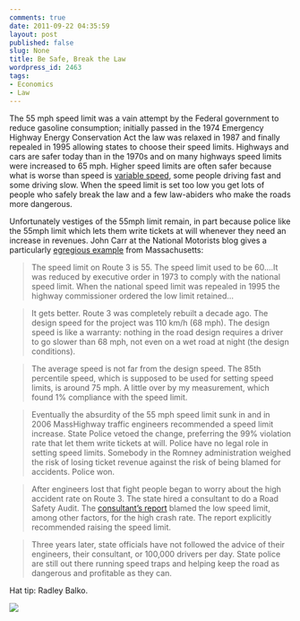 ```yaml
---
comments: true
date: 2011-09-22 04:35:59
layout: post
published: false
slug: None
title: Be Safe, Break the Law
wordpress_id: 2463
tags:
- Economics
- Law
---
```


The 55 mph speed limit was a vain attempt by the Federal government to reduce gasoline consumption; initially passed in the 1974 Emergency Highway Energy Conservation Act the law was relaxed in 1987 and finally repealed in 1995 allowing states to choose their speed limits. Highways and cars are safer today than in the 1970s and on many highways speed limits were increased to 65 mph. Higher speed limits are often safer because what is worse than speed is [variable speed](http://www.jstor.org/stable/1818655), some people driving fast and some driving slow. When the speed limit is set too low you get lots of people who safely break the law and a few law-abiders who make the roads more dangerous.




Unfortunately vestiges of the 55mph limit remain, in part because police like the 55mph limit which lets them write tickets at will whenever they need an increase in revenues. John Carr at the National Motorists blog gives a particularly [egregious example](http://blog.motorists.org/warning-pay-no-attention-to-this-message/#more-2709) from Massachusetts:




> The speed limit on Route 3 is 55. The speed limit used to be 60….It was reduced by executive order in 1973 to comply with the national speed limit. When the national speed limit was repealed in 1995 the highway commissioner ordered the low limit retained…
> 
> 

> 
> It gets better. Route 3 was completely rebuilt a decade ago. The design speed for the project was 110 km/h (68 mph). The design speed is like a warranty: nothing in the road design requires a driver to go slower than 68 mph, not even on a wet road at night (the design conditions).
> 
> 

> 
> The average speed is not far from the design speed. The 85th percentile speed, which is supposed to be used for setting speed limits, is around 75 mph. A little over by my measurement, which found 1% compliance with the speed limit.
> 
> 

> 
> Eventually the absurdity of the 55 mph speed limit sunk in and in 2006 MassHighway traffic engineers recommended a speed limit increase. State Police vetoed the change, preferring the 99% violation rate that let them write tickets at will. Police have no legal role in setting speed limits. Somebody in the Romney administration weighed the risk of losing ticket revenue against the risk of being blamed for accidents. Police won.
> 
> 

> 
> After engineers lost that fight people began to worry about the high accident rate on Route 3. The state hired a consultant to do a Road Safety Audit. The [consultant’s report](http://www.nmcog.org/RSA%20Bedford-Billerica-Chelmsford%20Final%20Draft%20Report%20w%20Appendix.pdf) blamed the low speed limit, among other factors, for the high crash rate. The report explicitly recommended raising the speed limit.
> 
> 

> 
> Three years later, state officials have not followed the advice of their engineers, their consultant, or 100,000 drivers per day. State police are still out there running speed traps and helping keep the road as dangerous and profitable as they can.




Hat tip: Radley Balko.


![](http://feeds.feedburner.com/~r/marginalrevolution/feed/~4/lML-BNxshIs)
